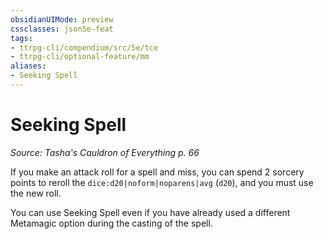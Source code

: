 ```yaml
---
obsidianUIMode: preview
cssclasses: json5e-feat
tags:
- ttrpg-cli/compendium/src/5e/tce
- ttrpg-cli/optional-feature/mm
aliases:
- Seeking Spell
---
```

# Seeking Spell
*Source: Tasha's Cauldron of Everything p. 66*  

If you make an attack roll for a spell and miss, you can spend 2 sorcery points to reroll the `dice:d20|noform|noparens|avg` (`d20`), and you must use the new roll.

You can use Seeking Spell even if you have already used a different Metamagic option during the casting of the spell.